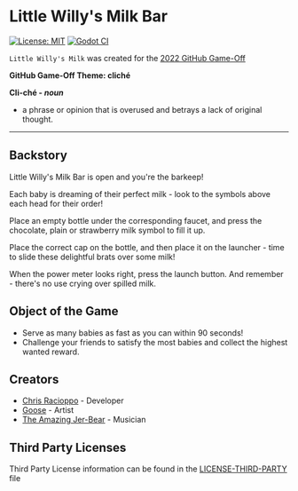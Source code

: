 # Little Willy's Milk Bar

[![License: MIT](https://img.shields.io/badge/License-MIT-blue.svg?style=flat)](LICENSE)
[![Godot CI](https://github.com/Gravedigger7789/little-willys-milk-bar/actions/workflows/godot-ci.yml/badge.svg?branch=main)](https://github.com/Gravedigger7789/little-willys-milk-bar/actions/workflows/godot-ci.yml)

`Little Willy's Milk` was created for the [2022 GitHub Game-Off](https://itch.io/jam/game-off-2022)

**GitHub Game-Off Theme: cliché**

**Cli-ché - _noun_**

- a phrase or opinion that is overused and betrays a lack of original thought.

---

## Backstory

Little Willy's Milk Bar is open and you're the barkeep!

Each baby is dreaming of their perfect milk - look to the symbols above each head for their order!

Place an empty bottle under the corresponding faucet, and press the chocolate, plain or strawberry milk symbol to fill it up.

Place the correct cap on the bottle, and then place it on the launcher - time to slide these delightful brats over some milk!

When the power meter looks right, press the launch button. And remember - there's no use crying over spilled milk.

## Object of the Game

- Serve as many babies as fast as you can within 90 seconds!
- Challenge your friends to satisfy the most babies and collect the highest wanted reward.

## Creators

- [Chris Racioppo](https://github.com/Gravedigger7789) - Developer
- [Goose](https://github.com/Splendead-Goose) - Artist
- [The Amazing Jer-Bear](https://www.youtube.com/user/shredaholic86) - Musician

## Third Party Licenses

Third Party License information can be found in the [LICENSE-THIRD-PARTY](LICENSE-THIRD-PARTY.md) file
